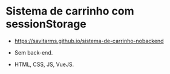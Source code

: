 # Sistema de carrinho com sessionStorage
- https://savitarms.github.io/sistema-de-carrinho-nobackend

- Sem back-end.

- HTML, CSS, JS, VueJS.
